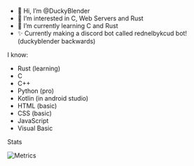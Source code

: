 - 👋 Hi, I’m @DuckyBlender
- 👀 I’m interested in C, Web Servers and Rust
- 🌱 I’m currently learning C and Rust
- ✨ Currently making a discord bot called rednelbykcud bot! (duckyblender backwards)

I know:
- Rust (learning)
- C
- C++
- Python (pro)
- Kotlin (in android studio)
- HTML (basic)
- CSS (basic)
- JavaScript
- Visual Basic

<!---
DuckyBlender/DuckyBlender is a ✨ special ✨ repository because its `README.md` (this file) appears on your GitHub profile.
You can click the Preview link to take a look at your changes.
--->
Stats

![Metrics](https://metrics.lecoq.io/DuckyBlender?template=classic&lines=1&achievements=1&base.indepth=false&base.hireable=false&achievements.threshold=C&achievements.secrets=true&achievements.display=detailed&achievements.limit=0&config.timezone=Europe%2FWarsaw)
